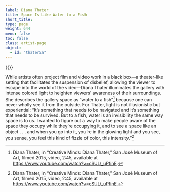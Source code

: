 ```yaml
---
label: Diana Thater
title: Space Is Like Water to a Fish
short_title:
type: page
weight: 644
menu: false
toc: false
class: artist-page
object:
  - id: "thater5a"
---
```

{{<q-figure id="thater5a" >}}

While artists often project film and video work in a black box—a theater-like setting that facilitates the suspension of disbelief, allowing the viewer to escape into the world of the video—Diana Thater illuminates the gallery with intense colored light to heighten viewers’ awareness of their surroundings. She describes the gallery space as “water to a fish”[^1] because one can never wholly see it from the outside. For Thater, light is not illusionistic but experiential: “It’s something that needs to be navigated and it’s something that needs to be survived. But to a fish, water is an invisibility the same way space is to us. I wanted to figure out a way to make people aware of the space they occupy while they’re occupying it, and to see a space like an object . . . and when you go into it, you’re in the glowing light and you see, you sense, you feel this kind of fizzle of color, this intensity.”[^2]

[^1]: Diana Thater, in “Creative Minds: Diana Thater,” San José Museum of Art, filmed 2015, video, 2:45, available at https://www.youtube.com/watch?v=cSUL\_uPfinE.

[^2]: Diana Thater, in “Creative Minds: Diana Thater,” San José Museum of Art, filmed 2015, video, 2:45, available at https://www.youtube.com/watch?v=cSUL\_uPfinE.
